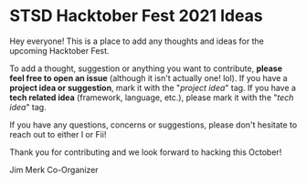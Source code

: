 # STSD Hacktober Fest 2021 Ideas

Hey everyone! This is a place to add any thoughts and ideas for the upcoming Hacktober Fest.

To add a thought, suggestion or anything you want to contribute, **please feel free to open an issue** (although it isn't actually one! lol). If you have a **project idea or suggestion**, mark it with the "*project idea*" tag. If you have a **tech related idea** (framework, language, etc.), please mark it with the "*tech idea*" tag.

If you have any questions, concerns or suggestions, please don't hesitate to reach out to either I or Fii!

Thank you for contributing and we look forward to hacking this October!

Jim Merk
Co-Organizer
